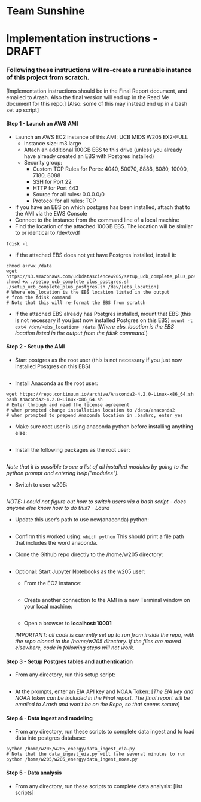 # Team Sunshine

# Implementation instructions - DRAFT
### Following these instructions will re-create a runnable instance of this project from scratch.

[Implementation instructions should be in the Final Report document, and emailed to Arash. Also the final version will end up in the Read Me document for this repo.]
[Also: some of this may instead end up in a bash set up script]


#### Step 1 - Launch an AWS AMI
* Launch an AWS EC2 instance of this AMI: UCB MIDS W205 EX2-FULL
    * Instance size: m3.large
    * Attach an additional 100GB EBS to this drive (unless you already have already created an EBS with Postgres installed)
    * Security group:
        * Custom TCP Rules for Ports: 4040, 50070, 8888, 8080, 10000, 7180, 8088
        * SSH for Port 22
        * HTTP for Port 443
        * Source for all rules: 0.0.0.0/0
        * Protocol for all rules:  TCP
* If you have an EBS on which postgres has been installed, attach that to the AMI via the EWS Console
* Connect to the instance from the command line of a local machine
* Find the location of the attached 100GB EBS. The location will be similar to or identical to /dev/xvdf
```
fdisk -l
```
* If the attached EBS does not yet have Postgres installed, install it:
```
chmod a+rwx /data
wget https://s3.amazonaws.com/ucbdatasciencew205/setup_ucb_complete_plus_postgres.sh
chmod +x ./setup_ucb_complete_plus_postgres.sh
./setup_ucb_complete_plus_postgres.sh /dev/[ebs_location]
# Where ebs_location is the EBS location listed in the output
# from the fdisk command
# Note that this will re-format the EBS from scratch
```

* If the attached EBS already has Postgres installed, mount that EBS (this is not necessary if you just now installed Postgres on this EBS)
`mount -t ext4 /dev/<ebs_location> /data`
(_Where ebs_location is the EBS location listed in the output from the fdisk command._)

#### Step 2 - Set up the AMI
* Start postgres as the root user (this is not necessary if you just now installed Postgres on this EBS)
```/data/start_postgres.sh
```

* Install Anaconda as the root user:
```
wget https://repo.continuum.io/archive/Anaconda2-4.2.0-Linux-x86_64.sh
bash Anaconda2-4.2.0-Linux-x86_64.sh
# Enter through and read the license agreement
# when prompted change installation location to /data/anaconda2
# when prompted to prepend Anaconda location in .bashrc, enter yes
```

* Make sure root user is using anaconda python before installing anything else:
```PATH=/data/anaconda2/bin:$PATH
```

* Install the following packages as the root user:
```pip install psycopg2
```
_Note that it is possible to see a list of all installed modules by going to the python prompt and entering help("modules")._


* Switch to user w205:
```su - w205
```
_NOTE: I could not figure out how to switch users via a bash script - does anyone else know how to do this? - Laura_

* Update this user’s path to use new(anaconda) python:
```PATH=/data/anaconda2/bin:$PATH
```

* Confirm this worked using: `which python`
This should print a file path that includes the word anaconda.

* Clone the Github repo directly to the /home/w205 directory:
```git clone https://github.com/superbb/w205_energy.git
```

* Optional:  Start Jupyter Notebooks as the w205 user:
   * From the EC2 instance:
   ```jupyter notebook --no-browser --port=8888
   ```
   * Create another connection to the AMI in a new Terminal window on your local machine:
     ```ssh -i "mykey.pem" -NL 10001:localhost:8888 root@ec2-##-##-###-###.compute-1.amazonaws.com
     ```
   * Open a browser to __localhost:10001__

   _IMPORTANT:  all code is currently set up to run from inside the repo, with the repo cloned to the /home/w205 directory. If the files are moved elsewhere, code in following steps will not work._

#### Step 3 - Setup Postgres tables and authentication
* From any directory, run this setup script:
```python /home/w205/w205_energy/setup.py
```

* At the prompts, enter an EIA API key and NOAA Token: [_The EIA key and NOAA token can be included in the Final report. The final report will be emailed to Arash and won't be on the Repo, so that seems secure_]


#### Step 4 - Data ingest and modeling
* From any directory, run these scripts to complete data ingest and to load data into postgres database:
```
python /home/w205/w205_energy/data_ingest_eia.py
# Note that the data_ingest_eia.py will take several minutes to run
python /home/w205/w205_energy/data_ingest_noaa.py
```

#### Step 5 - Data analysis
* From any directory, run these scripts to complete data analysis:
[list scripts]
